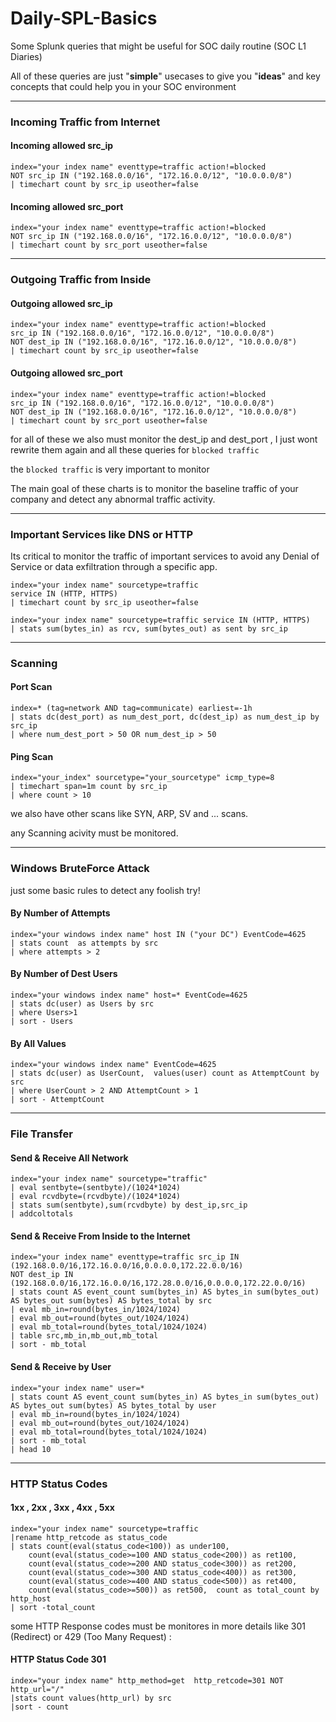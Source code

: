 # Daily-SPL-Basics
Some Splunk queries that might be useful for SOC daily routine (SOC L1 Diaries)

All of these queries are just "**simple**" usecases to give you "**ideas**" and key concepts that could help you in your SOC environment

--------------------------------------------------------------------------------------------------------------------------------------------------------
### Incoming Traffic from Internet
#### Incoming allowed src_ip
```
index="your index name" eventtype=traffic action!=blocked 
NOT src_ip IN ("192.168.0.0/16", "172.16.0.0/12", "10.0.0.0/8")
| timechart count by src_ip useother=false
```
#### Incoming allowed src_port
```
index="your index name" eventtype=traffic action!=blocked 
NOT src_ip IN ("192.168.0.0/16", "172.16.0.0/12", "10.0.0.0/8")
| timechart count by src_port useother=false
```

--------------------------------------------------------------------------------------------------------------------------------------------------------
### Outgoing Traffic from Inside
#### Outgoing allowed src_ip
```
index="your index name" eventtype=traffic action!=blocked 
src_ip IN ("192.168.0.0/16", "172.16.0.0/12", "10.0.0.0/8")
NOT dest_ip IN ("192.168.0.0/16", "172.16.0.0/12", "10.0.0.0/8")
| timechart count by src_ip useother=false
```
#### Outgoing allowed src_port
```
index="your index name" eventtype=traffic action!=blocked 
src_ip IN ("192.168.0.0/16", "172.16.0.0/12", "10.0.0.0/8")
NOT dest_ip IN ("192.168.0.0/16", "172.16.0.0/12", "10.0.0.0/8")
| timechart count by src_port useother=false
```

for all of these we also must monitor the dest_ip and dest_port , I just wont rewrite them again 
 and all these queries for `blocked traffic ` 
 
the `blocked traffic` is very important to monitor 

The main goal of these charts is to monitor the baseline traffic of your company and detect any abnormal traffic activity.

--------------------------------------------------------------------------------------------------------------------------------------------------------
### Important Services like DNS or HTTP

Its critical to monitor the traffic of important services to avoid any Denial of Service or data exfiltration through a specific app.

```
index="your index name" sourcetype=traffic
service IN (HTTP, HTTPS) 
| timechart count by src_ip useother=false
```
```
index="your index name" sourcetype=traffic service IN (HTTP, HTTPS) 
| stats sum(bytes_in) as rcv, sum(bytes_out) as sent by src_ip
```

--------------------------------------------------------------------------------------------------------------------------------------------------------
### Scanning
#### Port Scan
```
index=* (tag=network AND tag=communicate) earliest=-1h
| stats dc(dest_port) as num_dest_port, dc(dest_ip) as num_dest_ip by src_ip
| where num_dest_port > 50 OR num_dest_ip > 50
```
#### Ping Scan
```
index="your_index" sourcetype="your_sourcetype" icmp_type=8 
| timechart span=1m count by src_ip 
| where count > 10
```
we also have other scans like SYN, ARP, SV and ... scans.

any Scanning acivity must be monitored.

--------------------------------------------------------------------------------------------------------------------------------------------------------
### Windows BruteForce Attack
just some basic rules to detect any foolish try!
#### By Number of Attempts
```
index="your windows index name" host IN ("your DC") EventCode=4625 
| stats count  as attempts by src
| where attempts > 2
```
#### By Number of Dest Users
```
index="your windows index name" host=* EventCode=4625
| stats dc(user) as Users by src
| where Users>1
| sort - Users
```
#### By All Values
```
index="your windows index name" EventCode=4625
| stats dc(user) as UserCount,  values(user) count as AttemptCount by src
| where UserCount > 2 AND AttemptCount > 1
| sort - AttemptCount
```

--------------------------------------------------------------------------------------------------------------------------------------------------------

### File Transfer 
#### Send & Receive All Network
```
index="your index name" sourcetype="traffic" 
| eval sentbyte=(sentbyte)/(1024*1024)
| eval rcvdbyte=(rcvdbyte)/(1024*1024)
| stats sum(sentbyte),sum(rcvdbyte) by dest_ip,src_ip
| addcoltotals
```

#### Send & Receive From Inside to the Internet
```
index="your index name" eventtype=traffic src_ip IN (192.168.0.0/16,172.16.0.0/16,0.0.0.0,172.22.0.0/16) 
NOT dest_ip IN (192.168.0.0/16,172.16.0.0/16,172.28.0.0/16,0.0.0.0,172.22.0.0/16)
| stats count AS event_count sum(bytes_in) AS bytes_in sum(bytes_out) AS bytes_out sum(bytes) AS bytes_total by src
| eval mb_in=round(bytes_in/1024/1024)
| eval mb_out=round(bytes_out/1024/1024)
| eval mb_total=round(bytes_total/1024/1024)
| table src,mb_in,mb_out,mb_total 
| sort - mb_total
```

#### Send & Receive by User
```
index="your index name" user=*
| stats count AS event_count sum(bytes_in) AS bytes_in sum(bytes_out) AS bytes_out sum(bytes) AS bytes_total by user
| eval mb_in=round(bytes_in/1024/1024)
| eval mb_out=round(bytes_out/1024/1024)
| eval mb_total=round(bytes_total/1024/1024)
| sort - mb_total
| head 10
```
--------------------------------------------------------------------------------------------------------------------------------------------------------

### HTTP Status Codes

#### 1xx , 2xx , 3xx , 4xx , 5xx
```
index="your index name" sourcetype=traffic
|rename http_retcode as status_code 
| stats count(eval(status_code<100)) as under100,
    count(eval(status_code>=100 AND status_code<200)) as ret100,
    count(eval(status_code>=200 AND status_code<300)) as ret200,
    count(eval(status_code>=300 AND status_code<400)) as ret300,
    count(eval(status_code>=400 AND status_code<500)) as ret400,
    count(eval(status_code>=500)) as ret500,  count as total_count by http_host
| sort -total_count
```


some HTTP Response codes must be monitores in more details like 301 (Redirect) or 429 (Too Many Request) :

#### HTTP Status Code 301
```
index="your index name" http_method=get  http_retcode=301 NOT http_url="/"
|stats count values(http_url) by src
|sort - count
```

